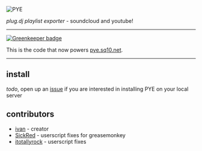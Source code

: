 ![PYE](https://raw.githubusercontent.com/SEAPUNK/PYE/master/src/s/img/pye.png)

*plug.dj playlist exporter* - soundcloud and youtube!

---

[![Greenkeeper badge](https://badges.greenkeeper.io/skewten/PYE.svg)](https://greenkeeper.io/)

This is the code that now powers [pye.sq10.net](http://pye.sq10.net).

---

install
---

*todo*, open up an [issue](https://github.com/SEAPUNK/PYE/issues/new) if you are interested in installing PYE on your local server

contributors
---

* [ivan](https://ivan.moe/) - creator
* [SickRed](https://github.com/SickRed) - userscript fixes for greasemonkey
* [itotallyrock](https://github.com/itotallyrock) - userscript fixes
